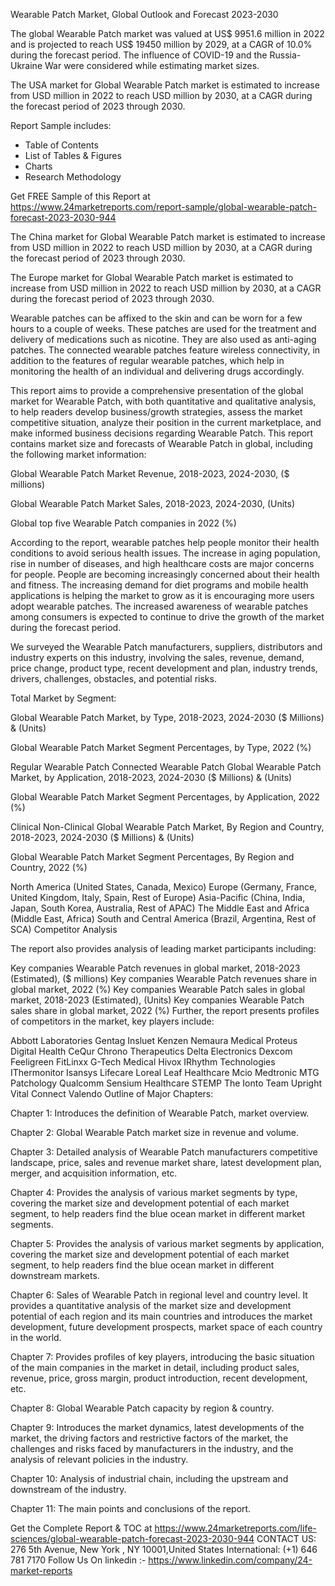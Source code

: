 Wearable Patch Market, Global Outlook and Forecast 2023-2030

The global Wearable Patch market was valued at US$ 9951.6 million in 2022 and is projected to reach US$ 19450 million by 2029, at a CAGR of 10.0% during the forecast period. The influence of COVID-19 and the Russia-Ukraine War were considered while estimating market sizes.

The USA market for Global Wearable Patch market is estimated to increase from USD million in 2022 to reach USD million by 2030, at a CAGR during the forecast period of 2023 through 2030.

Report Sample includes:
- Table of Contents
- List of Tables & Figures
- Charts
- Research Methodology

Get FREE Sample of this Report at https://www.24marketreports.com/report-sample/global-wearable-patch-forecast-2023-2030-944

The China market for Global Wearable Patch market is estimated to increase from USD million in 2022 to reach USD million by 2030, at a CAGR during the forecast period of 2023 through 2030.

The Europe market for Global Wearable Patch market is estimated to increase from USD million in 2022 to reach USD million by 2030, at a CAGR during the forecast period of 2023 through 2030.

Wearable patches can be affixed to the skin and can be worn for a few hours to a couple of weeks. These patches are used for the treatment and delivery of medications such as nicotine. They are also used as anti-aging patches. The connected wearable patches feature wireless connectivity, in addition to the features of regular wearable patches, which help in monitoring the health of an individual and delivering drugs accordingly.

This report aims to provide a comprehensive presentation of the global market for Wearable Patch, with both quantitative and qualitative analysis, to help readers develop business/growth strategies, assess the market competitive situation, analyze their position in the current marketplace, and make informed business decisions regarding Wearable Patch. This report contains market size and forecasts of Wearable Patch in global, including the following market information:

Global Wearable Patch Market Revenue, 2018-2023, 2024-2030, ($ millions)

Global Wearable Patch Market Sales, 2018-2023, 2024-2030, (Units)

Global top five Wearable Patch companies in 2022 (%)

According to the report, wearable patches help people monitor their health conditions to avoid serious health issues. The increase in aging population, rise in number of diseases, and high healthcare costs are major concerns for people. People are becoming increasingly concerned about their health and fitness. The increasing demand for diet programs and mobile health applications is helping the market to grow as it is encouraging more users adopt wearable patches. The increased awareness of wearable patches among consumers is expected to continue to drive the growth of the market during the forecast period.

We surveyed the Wearable Patch manufacturers, suppliers, distributors and industry experts on this industry, involving the sales, revenue, demand, price change, product type, recent development and plan, industry trends, drivers, challenges, obstacles, and potential risks.

Total Market by Segment:

Global Wearable Patch Market, by Type, 2018-2023, 2024-2030 ($ Millions) & (Units)

Global Wearable Patch Market Segment Percentages, by Type, 2022 (%)

Regular Wearable Patch
Connected Wearable Patch
Global Wearable Patch Market, by Application, 2018-2023, 2024-2030 ($ Millions) & (Units)

Global Wearable Patch Market Segment Percentages, by Application, 2022 (%)

Clinical
Non-Clinical
Global Wearable Patch Market, By Region and Country, 2018-2023, 2024-2030 ($ Millions) & (Units)

Global Wearable Patch Market Segment Percentages, By Region and Country, 2022 (%)

North America (United States, Canada, Mexico)
Europe (Germany, France, United Kingdom, Italy, Spain, Rest of Europe)
Asia-Pacific (China, India, Japan, South Korea, Australia, Rest of APAC)
The Middle East and Africa (Middle East, Africa)
South and Central America (Brazil, Argentina, Rest of SCA)
Competitor Analysis

The report also provides analysis of leading market participants including:

Key companies Wearable Patch revenues in global market, 2018-2023 (Estimated), ($ millions)
Key companies Wearable Patch revenues share in global market, 2022 (%)
Key companies Wearable Patch sales in global market, 2018-2023 (Estimated), (Units)
Key companies Wearable Patch sales share in global market, 2022 (%)
Further, the report presents profiles of competitors in the market, key players include:

Abbott Laboratories
Gentag
Insluet
Kenzen
Nemaura Medical
Proteus Digital Health
CeQur
Chrono Therapeutics
Delta Electronics
Dexcom
Feeligreen
FitLinxx
G-Tech Medical
Hivox
IRhythm Technologies
IThermonitor
Isansys Lifecare
Loreal
Leaf Healthcare
Mcio
Medtronic
MTG
Patchology
Qualcomm
Sensium Healthcare
STEMP
The Ionto Team
Upright
Vital Connect
Valendo
Outline of Major Chapters:

Chapter 1: Introduces the definition of Wearable Patch, market overview.

Chapter 2: Global Wearable Patch market size in revenue and volume.

Chapter 3: Detailed analysis of Wearable Patch manufacturers competitive landscape, price, sales and revenue market share, latest development plan, merger, and acquisition information, etc.

Chapter 4: Provides the analysis of various market segments by type, covering the market size and development potential of each market segment, to help readers find the blue ocean market in different market segments.

Chapter 5: Provides the analysis of various market segments by application, covering the market size and development potential of each market segment, to help readers find the blue ocean market in different downstream markets.

Chapter 6: Sales of Wearable Patch in regional level and country level. It provides a quantitative analysis of the market size and development potential of each region and its main countries and introduces the market development, future development prospects, market space of each country in the world.

Chapter 7: Provides profiles of key players, introducing the basic situation of the main companies in the market in detail, including product sales, revenue, price, gross margin, product introduction, recent development, etc.

Chapter 8: Global Wearable Patch capacity by region & country.

Chapter 9: Introduces the market dynamics, latest developments of the market, the driving factors and restrictive factors of the market, the challenges and risks faced by manufacturers in the industry, and the analysis of relevant policies in the industry.

Chapter 10: Analysis of industrial chain, including the upstream and downstream of the industry.

Chapter 11: The main points and conclusions of the report.

Get the Complete Report & TOC at https://www.24marketreports.com/life-sciences/global-wearable-patch-forecast-2023-2030-944
CONTACT US:
276 5th Avenue, New York , NY 10001,United States
International: (+1) 646 781 7170
Follow Us On linkedin :- https://www.linkedin.com/company/24-market-reports
